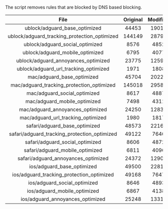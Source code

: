 The script removes rules that are blocked by DNS based blocking.


| File | Original | Modified |
|:----:|:-----:|:-----:|
| ublock/adguard_base_optimized | 44453 | 19016 |
| ublock/adguard_tracking_protection_optimized | 144149 | 28798 |
| ublock/adguard_social_optimized | 8576 | 4852 |
| ublock/adguard_mobile_optimized | 6795 | 4077 |
| ublock/adguard_annoyances_optimized | 23775 | 12594 |
| ublock/adguard_url_tracking_optimized | 1971 | 1808 |
| mac/adguard_base_optimized | 45704 | 20227 |
| mac/adguard_tracking_protection_optimized | 145018 | 29587 |
| mac/adguard_social_optimized | 8617 | 4887 |
| mac/adguard_mobile_optimized | 7498 | 4311 |
| mac/adguard_annoyances_optimized | 24250 | 12838 |
| mac/adguard_url_tracking_optimized | 1980 | 1817 |
| safari/adguard_base_optimized | 48573 | 22163 |
| safari/adguard_tracking_protection_optimized | 49122 | 7640 |
| safari/adguard_social_optimized | 8606 | 4872 |
| safari/adguard_mobile_optimized | 6811 | 4096 |
| safari/adguard_annoyances_optimized | 24372 | 12908 |
| ios/adguard_base_optimized | 49500 | 22815 |
| ios/adguard_tracking_protection_optimized | 49168 | 7647 |
| ios/adguard_social_optimized | 8646 | 4893 |
| ios/adguard_mobile_optimized | 6867 | 4138 |
| ios/adguard_annoyances_optimized | 25248 | 13310 |